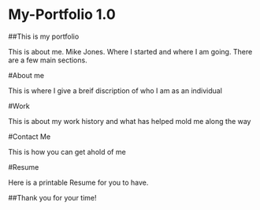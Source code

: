 # My-Portfolio 1.0

##This is my portfolio

This is about me. Mike Jones. Where I started and where I am going. There are a few main sections. 

#About me

This is where I give a breif discription of who I am as an individual

#Work

This is about my work history and what has helped mold me along the way

#Contact Me

This is how you can get ahold of me

#Resume

Here is a printable Resume for you to have. 

##Thank you for your time! 
